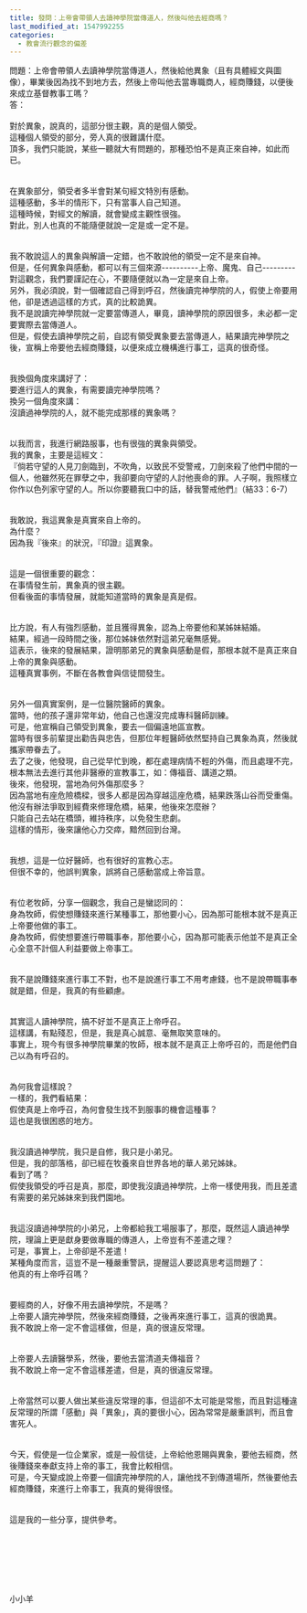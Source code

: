 ```yaml
---
title: 發問：上帝會帶領人去讀神學院當傳道人，然後叫他去經商嗎？
last_modified_at: 1547992255
categories:
  - 教會流行觀念的偏差
---
```


問題：上帝會帶領人去讀神學院當傳道人，然後給他異象（且有具體經文與圖像），畢業後因為找不到地方去，然後上帝叫他去當專職商人，經商賺錢，以便後來成立基督教事工嗎？<br><!--more-->答：<br><br>對於異象，說真的，這部分很主觀，真的是個人領受。<br>這種個人領受的部分，旁人真的很難講什麼。<br>頂多，我們只能說，某些一聽就大有問題的，那種恐怕不是真正來自神，如此而已。<br><br> <br>在異象部分，領受者多半會對某句經文特別有感動。<br>這種感動，多半的情形下，只有當事人自己知道。<br>這種時候，對經文的解讀，就會變成主觀性很強。<br>對此，別人也真的不能隨便就說一定是或一定不是。<br><br> <br>我不敢說這人的異象與解讀一定錯，也不敢說他的領受一定不是來自神。<br>但是，任何異象與感動，都可以有三個來源----------上帝、魔鬼、自己---------對這觀念，我們要謹記在心，不要隨便就以為一定是來自上帝。<br>另外，我必須說，對一個確認自己得到呼召，然後讀完神學院的人，假使上帝要用他，卻是透過這樣的方式，真的比較詭異。<br>我不是說讀完神學院就一定要當傳道人，畢竟，讀神學院的原因很多，未必都一定要實際去當傳道人。<br>但是，假使去讀神學院之前，自認有領受異象要去當傳道人，結果讀完神學院之後，宣稱上帝要他去經商賺錢，以便來成立機構進行事工，這真的很奇怪。<br><br> <br>我換個角度來講好了：<br>要進行這人的異象，有需要讀完神學院嗎？<br>換另一個角度來講：<br>沒讀過神學院的人，就不能完成那樣的異象嗎？<br><br> <br>以我而言，我進行網路服事，也有很強的異象與領受。<br>我的異象，主要是這經文：<br>『倘若守望的人見刀劍臨到，不吹角，以致民不受警戒，刀劍來殺了他們中間的一個人，他雖然死在罪孽之中，我卻要向守望的人討他喪命的罪。人子啊，我照樣立你作以色列家守望的人。所以你要聽我口中的話，替我警戒他們』（結33：6-7）<br><br> <br>我敢說，我這異象是真實來自上帝的。<br>為什麼？<br>因為我『後來』的狀況，『印證』這異象。<br><br> <br>這是一個很重要的觀念：<br>在事情發生前，異象真的很主觀。<br>但看後面的事情發展，就能知道當時的異象是真是假。<br><br> <br>比方說，有人有強烈感動，並且獲得異象，認為上帝要他和某姊妹結婚。<br>結果，經過一段時間之後，那位姊妹依然對這弟兄毫無感覺。<br>這表示，後來的發展結果，證明那弟兄的異象與感動是假，那根本就不是真正來自上帝的異象與感動。<br>這種真實事例，不斷在各教會與信徒間發生。<br><br><br>另外一個真實案例，是一位醫院醫師的異象。<br>當時，他的孩子還非常年幼，他自己也還沒完成專科醫師訓練。<br>可是，他宣稱自己領受到異象，要去一個偏遠地區宣教。<br>當時有很多前輩提出勸告與忠告，但那位年輕醫師依然堅持自己異象為真，然後就攜家帶眷去了。<br>去了之後，他發現，自己從早忙到晚，都在處理病情不輕的外傷，而且處理不完，根本無法去進行其他非醫療的宣教事工，如：傳福音、講道之類。<br>後來，他發現，當地為何外傷那麼多？<br>因為當地有座危險橋樑，很多人都是因為穿越這座危橋，結果跌落山谷而受重傷。<br>他沒有辦法爭取到經費來修理危橋，結果，他後來怎麼辦？<br>只能自己去站在橋頭，維持秩序，以免發生悲劇。<br>這樣的情形，後來讓他心力交瘁，黯然回到台灣。<br><br> <br>我想，這是一位好醫師，也有很好的宣教心志。<br>但很不幸的，他誤判異象，誤將自己感動當成上帝旨意。<br><br> <br>有位老牧師，分享一個觀念，我自己是蠻認同的：<br>身為牧師，假使想賺錢來進行某種事工，那他要小心，因為那可能根本就不是真正上帝要他做的事工。<br>身為牧師，假使想要進行帶職事奉，那他要小心，因為那可能表示他並不是真正全心全意不計個人利益要做上帝事工。<br><br> <br>我不是說賺錢來進行事工不對，也不是說進行事工不用考慮錢，也不是說帶職事奉就是錯，但是，我真的有些顧慮。<br><br> <br>其實這人讀神學院，搞不好並不是真正上帝呼召。<br>這樣講，有點殘忍，但是，我是真心誠意、毫無取笑意味的。<br>事實上，現今有很多神學院畢業的牧師，根本就不是真正上帝呼召的，而是他們自己以為有呼召的。<br><br> <br>為何我會這樣說？<br>一樣的，我們看結果：<br>假使真是上帝呼召，為何會發生找不到服事的機會這種事？<br>這也是我很困惑的地方。<br><br> <br>我沒讀過神學院，我只是自修，我只是小弟兄。<br>但是，我的部落格，卻已經在牧養來自世界各地的華人弟兄姊妹。<br>看到了嗎？<br>假使我領受的呼召是真，那麼，即使我沒讀過神學院，上帝一樣使用我，而且差遣有需要的弟兄姊妹來到我們園地。<br><br> <br>我這沒讀過神學院的小弟兄，上帝都給我工場服事了，那麼，既然這人讀過神學院，理論上更是獻身要做專職的傳道人，上帝豈有不差遣之理？<br>可是，事實上，上帝卻是不差遣！<br>某種角度而言，這豈不是一種嚴重警訊，提醒這人要認真思考這問題了：<br>他真的有上帝呼召嗎？<br><br> <br>要經商的人，好像不用去讀神學院，不是嗎？<br>上帝要人讀完神學院，然後來經商賺錢，之後再來進行事工，這真的很詭異。<br>我不敢說上帝一定不會這樣做，但是，真的很違反常理。<br> <br><br>上帝要人去讀醫學系，然後，要他去當清道夫傳福音？<br>我不敢說上帝一定不會這樣差遣，但是，真的很違反常理。<br><br><br>上帝當然可以要人做出某些違反常理的事，但這卻不太可能是常態，而且對這種違反常理的所謂「感動」與「異象」，真的要很小心，因為常常是嚴重誤判，而且會害死人。<br> <br><br>今天，假使是一位企業家，或是一般信徒，上帝給他恩賜與異象，要他去經商，然後賺錢來奉獻支持上帝的事工，我會比較相信。<br>可是，今天變成說上帝要一個讀完神學院的人，讓他找不到傳道場所，然後要他去經商賺錢，來進行上帝事工，我真的覺得很怪。<br> <br> <br>這是我的一些分享，提供參考。<br><br><br><br><br><br><br><br>小小羊<br><br><br><br><br><br><br><br><br><br><br>
